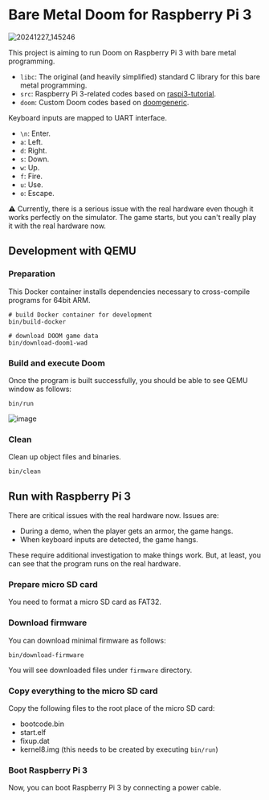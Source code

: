 # Bare Metal Doom for Raspberry Pi 3

![20241227_145246](https://github.com/user-attachments/assets/1b9702b3-75e8-4e2b-85f3-a5a37ade1d68)


This project is aiming to run Doom on Raspberry Pi 3 with bare metal programming.

- `libc`: The original (and heavily simplified) standard C library for this bare metal programming.
- `src`: Raspberry Pi 3-related codes based on [raspi3-tutorial](https://github.com/bztsrc/raspi3-tutorial).
- `doom`: Custom Doom codes based on [doomgeneric](https://github.com/ozkl/doomgeneric).

Keyboard inputs are mapped to UART interface.
- `\n`: Enter.
- `a`: Left.
- `d`: Right.
- `s`: Down.
- `w`: Up.
- `f`: Fire.
- `u`: Use.
- `o`: Escape.

:warning: Currently, there is a serious issue with the real hardware even though it works perfectly on the simulator. The game starts, but you can't really play it with the real hardware now.

## Development with QEMU
### Preparation
This Docker container installs dependencies necessary to cross-compile programs for 64bit ARM.
```
# build Docker container for development
bin/build-docker

# download DOOM game data
bin/download-doom1-wad
```

### Build and execute Doom
Once the program is built successfully, you should be able to see QEMU window as follows:
```
bin/run
```
![image](https://github.com/user-attachments/assets/397f1f97-31ec-4243-a03a-00cb195b8e73)

### Clean
Clean up object files and binaries.
```
bin/clean
```

## Run with Raspberry Pi 3
There are critical issues with the real hardware now. Issues are:
- During a demo, when the player gets an armor, the game hangs.
- When keyboard inputs are detected, the game hangs.

These require additional investigation to make things work. But, at least, you can see that the program runs on the real hardware.

### Prepare micro SD card
You need to format a micro SD card as FAT32.

### Download firmware
You can download minimal firmware as follows:
```
bin/download-firmware
```
You will see downloaded files under `firmware` directory.

### Copy everything to the micro SD card
Copy the following files to the root place of the micro SD card:
- bootcode.bin
- start.elf
- fixup.dat
- kernel8.img (this needs to be created by executing `bin/run`)

### Boot Raspberry Pi 3
Now, you can boot Raspberry Pi 3 by connecting a power cable.
